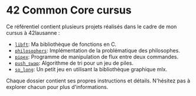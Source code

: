 # 42 Common Core cursus

Ce référentiel contient plusieurs projets réalisés dans le cadre de mon cursus à 42lausanne :

- [`libft`](./libft): Ma bibliothèque de fonctions en C.
- [`philosophers`](./philosophers): Implémentation de la problématique des philosophes.
- [`pipex`](./pipex): Programme de manipulation de flux entre deux commandes.
- [`push_swap`](./push_swap): Algorithme de tri pour un jeu de piles.
- [`so_long`](./so_long): Un petit jeu en utilisant la bibliothèque graphique mlx.

Chaque dossier contient ses propres instructions et détails. N'hésitez pas à explorer chacun pour plus d'informations.
